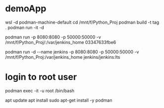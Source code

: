 # demoApp

wsl -d podman-machine-default
cd /mnt/f/Python_Proj
podman build -t tag .
podman run -it <image-name> -d

podman run -p 8080:8080 -p 50000:50000 -v /mnt/f/Python_Proj/:/var/jenkins_home 03347633fbe6

podman run -d --name jenkins -p 8080:8080 -p 50000:50000 -v /mnt/f/Python_Proj:/var/jenkins_home jenkins/jenkins:lts

# login to root user
podman exec -it -u root <container> /bin/bash

apt update
apt install sudo
apt-get install -y podman